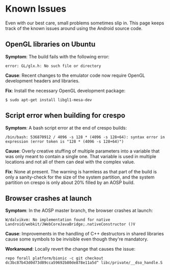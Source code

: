 <!--
   Copyright 2010 The Android Open Source Project 

   Licensed under the Apache License, Version 2.0 (the "License"); 
   you may not use this file except in compliance with the License.
   You may obtain a copy of the License at

       http://www.apache.org/licenses/LICENSE-2.0

   Unless required by applicable law or agreed to in writing, software
   distributed under the License is distributed on an "AS IS" BASIS,
   WITHOUT WARRANTIES OR CONDITIONS OF ANY KIND, either express or implied.
   See the License for the specific language governing permissions and
   limitations under the License.
-->

# Known Issues #

Even with our best care, small problems sometimes slip in. This page keeps
track of the known issues around using the Android source code.

## OpenGL libraries on Ubuntu ##

**Symptom**: The build fails with the following error:

    error: GL/glx.h: No such file or directory

**Cause**: Recent changes to the emulator code now require OpenGL
development headers and libraries.

**Fix**: Install the necessary OpenGL development package:

    $ sudo apt-get install libgl1-mesa-dev

## Script error when building for crespo ##

**Symptom**: A bash script error at the end of crespo builds:

    /bin/bash: 536870912 / 4096 -s 128 * (4096 -s 128+64): syntax error in expression (error token is "128 * (4096 -s 128+64)")

**Cause**: Overly creative stuffing of multiple parameters into a variable
that was only meant to contain a single one. That variable is used in multiple
locations and not all of them can deal with the complex value.

**Fix**: None at present. The warning is harmless as that part of the build
is only a sanity-check for the size of the system partition, and the system
partition on crespo is only about 20% filled by an AOSP build.

## Browser crashes at launch ##

**Symptom**: In the AOSP master branch, the browser crashes at launch:

    W/dalvikvm: No implementation found for native Landroid/webkit/JWebCoreJavaBridge;.nativeConstructor ()V

**Cause**: Improvements in the handling of C++ destructors in shared
libraries cause some symbols to be invisible even though they're mandatory.

**Workaround**: Locally revert the change that causes the issue:

    repo forall platform/bionic -c git checkout dc3bc87b43d0d73d89cca59692b80de878e11a5d^ libc/private/__dso_handle.S
